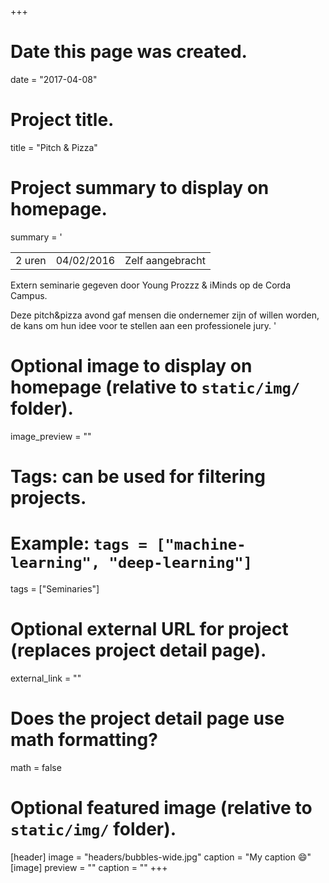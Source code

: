 +++
# Date this page was created.
date = "2017-04-08"

# Project title.
title = "Pitch & Pizza"

# Project summary to display on homepage.

summary = '

|            |                    | |
| -----| ----------- | ------------------------------ |
| 2 uren  | 04/02/2016  | Zelf aangebracht          |

Extern seminarie gegeven door Young Prozzz & iMinds op de Corda Campus.   

Deze pitch&pizza avond gaf mensen die ondernemer zijn of willen worden, de kans om hun idee voor te stellen aan een professionele jury.
'

# Optional image to display on homepage (relative to `static/img/` folder).
image_preview = ""

# Tags: can be used for filtering projects.
# Example: `tags = ["machine-learning", "deep-learning"]`
tags = ["Seminaries"]

# Optional external URL for project (replaces project detail page).
external_link = ""

# Does the project detail page use math formatting?
math = false

# Optional featured image (relative to `static/img/` folder).
[header]
image = "headers/bubbles-wide.jpg"
caption = "My caption :smile:"
[image]
preview = ""
caption = ""
+++
